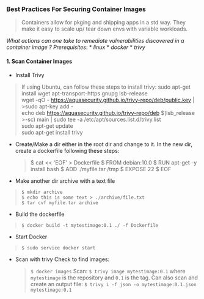 ### Best Practices For Securing Container Images

> Containers allow for pkging and shipping apps in a std way. They make it easy to scale up/ tear down envs with variable workloads.

_What actions can one take to remediate vulnerabilities discovered in a container image ?_
    _Prerequisites_:
        * _linux_
        * _docker_
        * _trivy_

#### 1. Scan Container Images

* Install Trivy
>If using Ubuntu, can follow these steps to install trivy:
>sudo apt-get install wget apt-transport-https gnupg lsb-release <br>
>wget -qO - https://aquasecurity.github.io/trivy-repo/deb/public.key | >sudo apt-key add - <br>
>echo deb https://aquasecurity.github.io/trivy-repo/deb $(lsb_release >-sc) main | sudo tee -a /etc/apt/sources.list.d/trivy.list <br>
>sudo apt-get update <br>
>sudo apt-get install trivy

* Create/Make a dir either in the root dir and change to it.
    In the new dir, create a dockerfile following these steps:
    > $ cat << 'EOF' > Dockerfile
    > $ FROM debian:10.0
    > $ RUN apt-get -y install bash
    > $ ADD ./myfile.tar /tmp
    > $ EXPOSE 22
    > $ EOF

* Make another dir archive with a text file
> `$ mkdir archive`<br>
> `$ echo this is some text > ./archive/file.txt` <br>
> `$ tar cvf myfile.tar archive`

* Build the dockerfile
> `$ docker build -t mytestimage:0.1 ./ -f Dockerfile`

* Start Docker
> `$ sudo service docker start`

* Scan with trivy
    Check to find images:
    > `$ docker images`
    Scan:
    > `$ trivy image mytestimage:0.1` where `mytestimage` is the repository and `0.1`  is the tag.
    Can also scan and create an output file:
    > `$ trivy i -f json -o mytestimage:0.1.json mytestimage:0.1`

